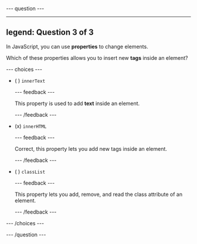 \--- question ---

---

## legend: Question 3 of 3

In JavaScript, you can use **properties** to change elements.

Which of these properties allows you to insert new **tags** inside an element?

\--- choices ---

- ( ) `innerText`

  \--- feedback ---

  This property is used to add **text** inside an element.

  \--- /feedback ---

- (x) `innerHTML`

  \--- feedback ---

  Correct, this property lets you add new tags inside an element.

  \--- /feedback ---

- ( ) `classList`

  \--- feedback ---

  This property lets you add, remove, and read the class attribute of an element.

  \--- /feedback ---

\--- /choices ---

\--- /question ---
